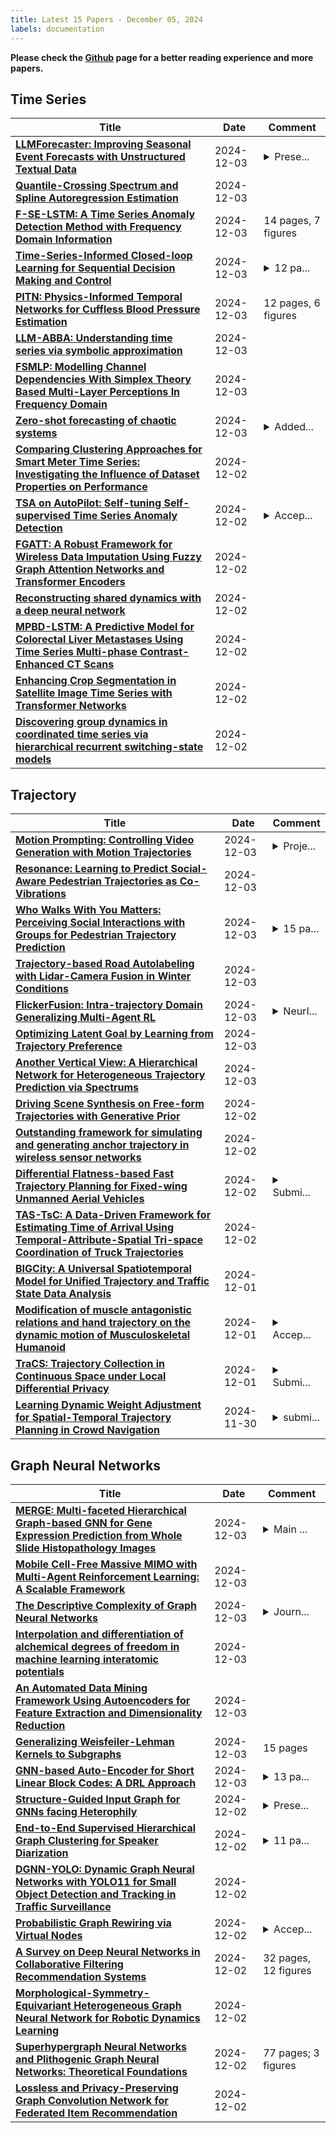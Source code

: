 ```yaml
---
title: Latest 15 Papers - December 05, 2024
labels: documentation
---
```

**Please check the [Github](https://github.com/zezhishao/MTS_Daily_ArXiv) page for a better reading experience and more papers.**

## Time Series
| **Title** | **Date** | **Comment** |
| --- | --- | --- |
| **[LLMForecaster: Improving Seasonal Event Forecasts with Unstructured Textual Data](http://arxiv.org/abs/2412.02525v1)** | 2024-12-03 | <details><summary>Prese...</summary><p>Presented at NeurIPS Time Series in the Age of Large Models (2024)</p></details> |
| **[Quantile-Crossing Spectrum and Spline Autoregression Estimation](http://arxiv.org/abs/2412.02513v1)** | 2024-12-03 |  |
| **[F-SE-LSTM: A Time Series Anomaly Detection Method with Frequency Domain Information](http://arxiv.org/abs/2412.02474v1)** | 2024-12-03 | 14 pages, 7 figures |
| **[Time-Series-Informed Closed-loop Learning for Sequential Decision Making and Control](http://arxiv.org/abs/2412.02423v1)** | 2024-12-03 | <details><summary>12 pa...</summary><p>12 pages, 3 figures, submitted to L4DC 2025</p></details> |
| **[PITN: Physics-Informed Temporal Networks for Cuffless Blood Pressure Estimation](http://arxiv.org/abs/2408.08488v2)** | 2024-12-03 | 12 pages, 6 figures |
| **[LLM-ABBA: Understanding time series via symbolic approximation](http://arxiv.org/abs/2411.18506v2)** | 2024-12-03 |  |
| **[FSMLP: Modelling Channel Dependencies With Simplex Theory Based Multi-Layer Perceptions In Frequency Domain](http://arxiv.org/abs/2412.01654v2)** | 2024-12-03 |  |
| **[Zero-shot forecasting of chaotic systems](http://arxiv.org/abs/2409.15771v2)** | 2024-12-03 | <details><summary>Added...</summary><p>Added new experiments probing in-context learning and a simple mechanism for zero-shot forecasting</p></details> |
| **[Comparing Clustering Approaches for Smart Meter Time Series: Investigating the Influence of Dataset Properties on Performance](http://arxiv.org/abs/2412.02026v1)** | 2024-12-02 |  |
| **[TSA on AutoPilot: Self-tuning Self-supervised Time Series Anomaly Detection](http://arxiv.org/abs/2404.02865v2)** | 2024-12-02 | <details><summary>Accep...</summary><p>Accepted at NeurIPS workshop on Self-Supervised Learning</p></details> |
| **[FGATT: A Robust Framework for Wireless Data Imputation Using Fuzzy Graph Attention Networks and Transformer Encoders](http://arxiv.org/abs/2412.01979v1)** | 2024-12-02 |  |
| **[Reconstructing shared dynamics with a deep neural network](http://arxiv.org/abs/2105.02322v3)** | 2024-12-02 |  |
| **[MPBD-LSTM: A Predictive Model for Colorectal Liver Metastases Using Time Series Multi-phase Contrast-Enhanced CT Scans](http://arxiv.org/abs/2412.01973v1)** | 2024-12-02 |  |
| **[Enhancing Crop Segmentation in Satellite Image Time Series with Transformer Networks](http://arxiv.org/abs/2412.01944v1)** | 2024-12-02 |  |
| **[Discovering group dynamics in coordinated time series via hierarchical recurrent switching-state models](http://arxiv.org/abs/2401.14973v2)** | 2024-12-02 |  |

## Trajectory
| **Title** | **Date** | **Comment** |
| --- | --- | --- |
| **[Motion Prompting: Controlling Video Generation with Motion Trajectories](http://arxiv.org/abs/2412.02700v1)** | 2024-12-03 | <details><summary>Proje...</summary><p>Project page: https://motion-prompting.github.io/</p></details> |
| **[Resonance: Learning to Predict Social-Aware Pedestrian Trajectories as Co-Vibrations](http://arxiv.org/abs/2412.02447v1)** | 2024-12-03 |  |
| **[Who Walks With You Matters: Perceiving Social Interactions with Groups for Pedestrian Trajectory Prediction](http://arxiv.org/abs/2412.02395v1)** | 2024-12-03 | <details><summary>15 pa...</summary><p>15 pages, 10 figures, submitted to CVPR 2025</p></details> |
| **[Trajectory-based Road Autolabeling with Lidar-Camera Fusion in Winter Conditions](http://arxiv.org/abs/2412.02370v1)** | 2024-12-03 |  |
| **[FlickerFusion: Intra-trajectory Domain Generalizing Multi-Agent RL](http://arxiv.org/abs/2410.15876v3)** | 2024-12-03 | <details><summary>NeurI...</summary><p>NeurIPS '24 Open-World Agents Workshop</p></details> |
| **[Optimizing Latent Goal by Learning from Trajectory Preference](http://arxiv.org/abs/2412.02125v1)** | 2024-12-03 |  |
| **[Another Vertical View: A Hierarchical Network for Heterogeneous Trajectory Prediction via Spectrums](http://arxiv.org/abs/2304.05106v2)** | 2024-12-03 |  |
| **[Driving Scene Synthesis on Free-form Trajectories with Generative Prior](http://arxiv.org/abs/2412.01717v1)** | 2024-12-02 |  |
| **[Outstanding framework for simulating and generating anchor trajectory in wireless sensor networks](http://arxiv.org/abs/2412.01520v1)** | 2024-12-02 |  |
| **[Differential Flatness-based Fast Trajectory Planning for Fixed-wing Unmanned Aerial Vehicles](http://arxiv.org/abs/2412.01468v1)** | 2024-12-02 | <details><summary>Submi...</summary><p>Submit to IEEE Transactions on Systems, Man, and Cybernetics: Systems; Recived Reject with major revision and encouragement to resubmit (31-Oct-2024)</p></details> |
| **[TAS-TsC: A Data-Driven Framework for Estimating Time of Arrival Using Temporal-Attribute-Spatial Tri-space Coordination of Truck Trajectories](http://arxiv.org/abs/2412.01122v1)** | 2024-12-02 |  |
| **[BIGCity: A Universal Spatiotemporal Model for Unified Trajectory and Traffic State Data Analysis](http://arxiv.org/abs/2412.00953v1)** | 2024-12-01 |  |
| **[Modification of muscle antagonistic relations and hand trajectory on the dynamic motion of Musculoskeletal Humanoid](http://arxiv.org/abs/2412.00737v1)** | 2024-12-01 | <details><summary>Accep...</summary><p>Accepted at Humanoids2019</p></details> |
| **[TraCS: Trajectory Collection in Continuous Space under Local Differential Privacy](http://arxiv.org/abs/2412.00620v1)** | 2024-12-01 | <details><summary>Submi...</summary><p>Submitted to VLDB 2025</p></details> |
| **[Learning Dynamic Weight Adjustment for Spatial-Temporal Trajectory Planning in Crowd Navigation](http://arxiv.org/abs/2412.00555v1)** | 2024-11-30 | <details><summary>submi...</summary><p>submitted to ICRA 2025</p></details> |

## Graph Neural Networks
| **Title** | **Date** | **Comment** |
| --- | --- | --- |
| **[MERGE: Multi-faceted Hierarchical Graph-based GNN for Gene Expression Prediction from Whole Slide Histopathology Images](http://arxiv.org/abs/2412.02601v1)** | 2024-12-03 | <details><summary>Main ...</summary><p>Main Paper: 8 pages, Supplementary Material: 9 pages, Figures: 16</p></details> |
| **[Mobile Cell-Free Massive MIMO with Multi-Agent Reinforcement Learning: A Scalable Framework](http://arxiv.org/abs/2412.02581v1)** | 2024-12-03 |  |
| **[The Descriptive Complexity of Graph Neural Networks](http://arxiv.org/abs/2303.04613v5)** | 2024-12-03 | <details><summary>Journ...</summary><p>Journal version for TheoretiCS</p></details> |
| **[Interpolation and differentiation of alchemical degrees of freedom in machine learning interatomic potentials](http://arxiv.org/abs/2404.10746v3)** | 2024-12-03 |  |
| **[An Automated Data Mining Framework Using Autoencoders for Feature Extraction and Dimensionality Reduction](http://arxiv.org/abs/2412.02211v1)** | 2024-12-03 |  |
| **[Generalizing Weisfeiler-Lehman Kernels to Subgraphs](http://arxiv.org/abs/2412.02181v1)** | 2024-12-03 | 15 pages |
| **[GNN-based Auto-Encoder for Short Linear Block Codes: A DRL Approach](http://arxiv.org/abs/2412.02053v1)** | 2024-12-03 | <details><summary>13 pa...</summary><p>13 pages; submitted to IEEE Trans. arXiv admin note: text overlap with arXiv:2211.06962</p></details> |
| **[Structure-Guided Input Graph for GNNs facing Heterophily](http://arxiv.org/abs/2412.01757v1)** | 2024-12-02 | <details><summary>Prese...</summary><p>Presented as a conference paper in the Asilomar Conference on Signals, Systems, and Computers 2024</p></details> |
| **[End-to-End Supervised Hierarchical Graph Clustering for Speaker Diarization](http://arxiv.org/abs/2401.12850v2)** | 2024-12-02 | <details><summary>11 pa...</summary><p>11 pages. Under review IEEE TASLP. \c{opyright} 2024 IEEE</p></details> |
| **[DGNN-YOLO: Dynamic Graph Neural Networks with YOLO11 for Small Object Detection and Tracking in Traffic Surveillance](http://arxiv.org/abs/2411.17251v2)** | 2024-12-02 |  |
| **[Probabilistic Graph Rewiring via Virtual Nodes](http://arxiv.org/abs/2405.17311v3)** | 2024-12-02 | <details><summary>Accep...</summary><p>Accepted at 38th Conference on Neural Information Processing Systems (NeurIPS 2024), Vancouver, Canada</p></details> |
| **[A Survey on Deep Neural Networks in Collaborative Filtering Recommendation Systems](http://arxiv.org/abs/2412.01378v1)** | 2024-12-02 | 32 pages, 12 figures |
| **[Morphological-Symmetry-Equivariant Heterogeneous Graph Neural Network for Robotic Dynamics Learning](http://arxiv.org/abs/2412.01297v1)** | 2024-12-02 |  |
| **[Superhypergraph Neural Networks and Plithogenic Graph Neural Networks: Theoretical Foundations](http://arxiv.org/abs/2412.01176v1)** | 2024-12-02 | 77 pages; 3 figures |
| **[Lossless and Privacy-Preserving Graph Convolution Network for Federated Item Recommendation](http://arxiv.org/abs/2412.01141v1)** | 2024-12-02 |  |

